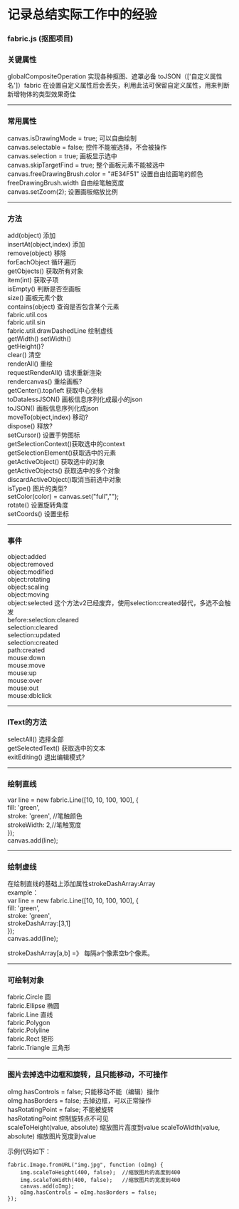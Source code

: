 # 记录总结实际工作中的经验

### fabric.js (抠图项目)

### 关键属性
globalCompositeOperation 实现各种抠图、遮罩必备
toJSON（['自定义属性名']）fabric 在设置自定义属性后会丢失，利用此法可保留自定义属性，用来判断新增物体的类型效果奇佳

---

### 常用属性 
canvas.isDrawingMode = true; 可以自由绘制<br>
canvas.selectable = false; 控件不能被选择，不会被操作<br>
canvas.selection = true; 画板显示选中<br>
canvas.skipTargetFind = true; 整个画板元素不能被选中<br>
canvas.freeDrawingBrush.color = "#E34F51" 设置自由绘画笔的颜色<br>
freeDrawingBrush.width  自由绘笔触宽度<br>
canvas.setZoom(2); 设置画板缩放比例

----------

### 方法 ###
add(object) 添加<br>
insertAt(object,index) 添加<br>
remove(object) 移除<br>
forEachObject 循环遍历 <br>
getObjects() 获取所有对象<br>
item(int) 获取子项<br>
isEmpty() 判断是否空画板<br>
size() 画板元素个数<br>
contains(object) 查询是否包含某个元素<br>
fabric.util.cos<br>
fabric.util.sin<br>
fabric.util.drawDashedLine  绘制虚线<br>
getWidth() setWidth()<br>
getHeight()?<br>
clear() 清空<br>
renderAll() 重绘<br>
requestRenderAll() 请求重新渲染<br>
rendercanvas() 重绘画板?<br>
getCenter().top/left 获取中心坐标<br>
toDatalessJSON() 画板信息序列化成最小的json<br>
toJSON() 画板信息序列化成json<br>
moveTo(object,index) 移动?<br>
dispose() 释放?<br>
setCursor() 设置手势图标<br>
getSelectionContext()获取选中的context<br>
getSelectionElement()获取选中的元素<br>
getActiveObject() 获取选中的对象<br>
getActiveObjects() 获取选中的多个对象<br>
discardActiveObject()取消当前选中对象 <br>
isType() 图片的类型?<br>
setColor(color) = canvas.set("full","");<br>
rotate() 设置旋转角度<br>
setCoords() 设置坐标<br>

----------

### 事件 ###
object:added<br>
object:removed<br>
object:modified<br>
object:rotating<br>
object:scaling<br>
object:moving<br>
object:selected 这个方法v2已经废弃，使用selection:created替代，多选不会触发<br>
before:selection:cleared<br>
selection:cleared<br>
selection:updated<br>
selection:created<br>
path:created<br>
mouse:down<br>
mouse:move<br>
mouse:up<br>
mouse:over<br>
mouse:out<br>
mouse:dblclick<br>

----------

### IText的方法 ###
selectAll() 选择全部<br>
getSelectedText() 获取选中的文本<br>
exitEditing() 退出编辑模式?<br>


----------

### 绘制直线 ###
var line = new fabric.Line([10, 10, 100, 100], {<br>
  fill: 'green',<br>
  stroke: 'green',	//笔触颜色<br>
  strokeWidth: 2,//笔触宽度<br>
});<br>
canvas.add(line);<br>

----------

### 绘制虚线 ###
在绘制直线的基础上添加属性strokeDashArray:Array<br>
example：<br>
var line = new fabric.Line([10, 10, 100, 100], {<br>
  fill: 'green',<br>
  stroke: 'green',<br>
  strokeDashArray:[3,1] <br>
});<br>
canvas.add(line);<br>

strokeDashArray[a,b] =》 每隔a个像素空b个像素。<br>



----------

### 可绘制对象 ###
fabric.Circle	圆<br>
fabric.Ellipse	椭圆<br>
fabric.Line 直线<br>
fabric.Polygon<br>
fabric.Polyline<br>
fabric.Rect 矩形<br>
fabric.Triangle 三角形<br>

----------

### 图片去掉选中边框和旋转，且只能移动，不可操作 ###
oImg.hasControls = false; 只能移动不能（编辑）操作<br>
oImg.hasBorders = false; 去掉边框，可以正常操作<br>
hasRotatingPoint = false; 不能被旋转<br>
hasRotatingPoint 控制旋转点不可见<br>
scaleToHeight(value, absolute) 缩放图片高度到value
scaleToWidth(value, absolute) 缩放图片宽度到value

示例代码如下：

    fabric.Image.fromURL("img.jpg", function (oImg) {
    	img.scaleToHeight(400, false);  //缩放图片的高度到400
    	img.scaleToWidth(400, false);   //缩放图片的宽度到400
    	canvas.add(oImg);
    	oImg.hasControls = oImg.hasBorders = false;
    });
